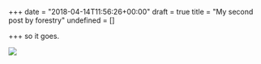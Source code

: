 +++
date = "2018-04-14T11:56:26+00:00"
draft = true
title = "My second post by forestry"
undefined = []

+++
so it goes.

![](/uploads/2018/04/14/1424296626744.jpg)
